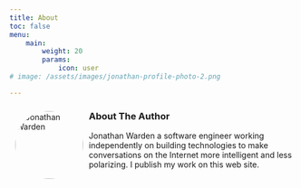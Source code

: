 ```yaml
---
title: About
toc: false
menu:
    main:
        weight: 20
        params: 
            icon: user
# image: /assets/images/jonathan-profile-photo-2.png

---
```


<style>
	.photo {
		display: inline;
		float: left;
		margin: 10px;
            border-radius: 100%;
            width: 120px;
	}

    }
</style>


<img src="/assets/images/jonathan-profile-photo-2.png" title="Jonathan Warden" class="photo site-avatar"/>

### About The Author
<p>Jonathan Warden a software engineer working independently on building technologies to make conversations on the Internet more intelligent and less polarizing. I publish my work on this web site.
</p>


